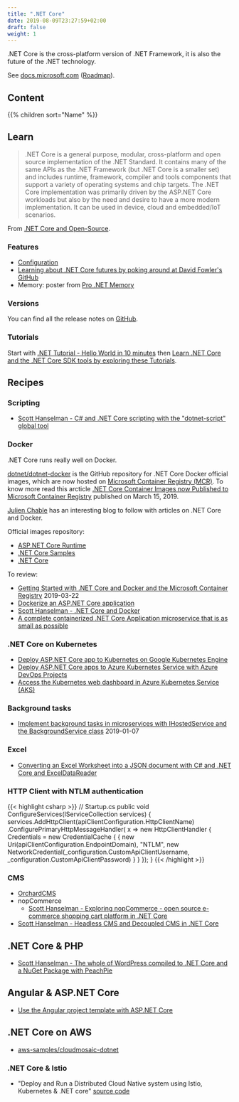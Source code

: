 ```yaml
---
title: ".NET Core"
date: 2019-08-09T23:27:59+02:00
draft: false
weight: 1
---
```


.NET Core is the cross-platform version of .NET Framework, it is also the future of the .NET technology.

See [docs.microsoft.com](https://docs.microsoft.com/en-us/dotnet/core/) ([Roadmap](https://github.com/dotnet/core/blob/master/roadmap.md#upcoming-ship-dates)).

## Content

{{% children sort="Name" %}}

## Learn

> .NET Core is a general purpose, modular, cross-platform and open source implementation of the .NET Standard. It contains many of the same APIs as the .NET Framework (but .NET Core is a smaller set) and includes runtime, framework, compiler and tools components that support a variety of operating systems and chip targets. The .NET Core implementation was primarily driven by the ASP.NET Core workloads but also by the need and desire to have a more modern implementation. It can be used in device, cloud and embedded/IoT scenarios.

From [.NET Core and Open-Source](https://docs.microsoft.com/en-us/dotnet/framework/get-started/net-core-and-open-source).

### Features

- [Configuration](https://docs.microsoft.com/en-us/aspnet/core/fundamentals/configuration)
- [Learning about .NET Core futures by poking around at David Fowler's GitHub](https://www.hanselman.com/blog/LearningAboutNETCoreFuturesByPokingAroundAtDavidFowlersGitHub.aspx)
- Memory: poster from [Pro .NET Memory](https://prodotnetmemory.com/)

### Versions

You can find all the release notes on [GitHub](https://github.com/dotnet/core/tree/master/release-notes).

### Tutorials

Start with [.NET Tutorial - Hello World in 10 minutes](https://dotnet.microsoft.com/learn/dotnet/hello-world-tutorial/intro) then [Learn .NET Core and the .NET Core SDK tools by exploring these Tutorials](https://docs.microsoft.com/en-us/dotnet/core/tutorials/).

## Recipes

### Scripting

- [Scott Hanselman - C# and .NET Core scripting with the "dotnet-script" global tool](https://www.hanselman.com/blog/CAndNETCoreScriptingWithTheDotnetscriptGlobalTool.aspx)

### Docker

.NET Core runs really well on Docker.

[dotnet/dotnet-docker](https://github.com/dotnet/dotnet-docker) is the GitHub repository for .NET Core Docker official images, which are now hosted on [Microsoft Container Registry (MCR)](https://azure.microsoft.com/en-us/services/container-registry/). To know more read this arcticle [.NET Core Container Images now Published to Microsoft Container Registry](https://devblogs.microsoft.com/dotnet/net-core-container-images-now-published-to-microsoft-container-registry/) published on March 15, 2019.

[Julien Chable](http://julien.chable.net/) has an interesting blog to follow with articles on .NET Core and Docker.

Official images repository:

- [ASP.NET Core Runtime](https://hub.docker.com/_/microsoft-dotnet-core-aspnet/)
- [.NET Core Samples](https://hub.docker.com/_/microsoft-dotnet-core-samples)
- [.NET Core](https://hub.docker.com/_/microsoft-dotnet-core)

To review:

- [Getting Started with .NET Core and Docker and the Microsoft Container Registry](https://www.hanselman.com/blog/GettingStartedWithNETCoreAndDockerAndTheMicrosoftContainerRegistry.aspx) 2019-03-22
- [Dockerize an ASP.NET Core application](https://docs.docker.com/engine/examples/dotnetcore/)
- [Scott Hanselman - .NET Core and Docker](https://www.hanselman.com/blog/NETCoreAndDocker.aspx)
- [A complete containerized .NET Core Application microservice that is as small as possible](https://www.hanselman.com/blog/ACompleteContainerizedNETCoreApplicationMicroserviceThatIsAsSmallAsPossible.aspx)

### .NET Core on Kubernetes

- [Deploy ASP.NET Core app to Kubernetes on Google Kubernetes Engine](https://codelabs.developers.google.com/codelabs/cloud-kubernetes-aspnetcore/#0)
- [Deploy ASP.NET Core apps to Azure Kubernetes Service with Azure DevOps Projects](https://docs.microsoft.com/en-us/azure/devops-project/azure-devops-project-aks)
- [Access the Kubernetes web dashboard in Azure Kubernetes Service (AKS)](https://docs.microsoft.com/en-gb/azure/aks/kubernetes-dashboard)

### Background tasks

- [Implement background tasks in microservices with IHostedService and the BackgroundService class](https://docs.microsoft.com/en-us/dotnet/standard/microservices-architecture/multi-container-microservice-net-applications/background-tasks-with-ihostedservice) 2019-01-07

### Excel

- [Converting an Excel Worksheet into a JSON document with C# and .NET Core and ExcelDataReader](https://www.hanselman.com/blog/ConvertingAnExcelWorksheetIntoAJSONDocumentWithCAndNETCoreAndExcelDataReader.aspx)

### HTTP Client with NTLM authentication

{{< highlight csharp >}}
// Startup.cs
public void ConfigureServices(IServiceCollection services)
{
    services.AddHttpClient(apiClientConfiguration.HttpClientName)
        .ConfigurePrimaryHttpMessageHandler(
            x => new HttpClientHandler
            {
                Credentials = new CredentialCache {
                {
                  new Uri(apiClientConfiguration.EndpointDomain), "NTLM", new NetworkCredential(_configuration.CustomApiClientUsername, _configuration.CustomApiClientPassword)
                }
            }
        });
}
{{< /highlight >}}

### CMS

- [OrchardCMS](https://github.com/OrchardCMS/OrchardCore)
- nopCommerce
  - [Scott Hanselman - Exploring nopCommerce - open source e-commerce shopping cart platform in .NET Core](https://www.hanselman.com/blog/ExploringNopCommerceOpenSourceEcommerceShoppingCartPlatformInNETCore.aspx)
- [Scott Hanselman - Headless CMS and Decoupled CMS in .NET Core](https://www.hanselman.com/blog/HeadlessCMSAndDecoupledCMSInNETCore.aspx)

## .NET Core & PHP

- [Scott Hanselman - The whole of WordPress compiled to .NET Core and a NuGet Package with PeachPie](https://www.hanselman.com/blog/TheWholeOfWordPressCompiledToNETCoreAndANuGetPackageWithPeachPie.aspx)

## Angular & ASP.NET Core

- [Use the Angular project template with ASP.NET Core](https://docs.microsoft.com/en-us/aspnet/core/client-side/spa/angular)

## .NET Core on AWS

- [aws-samples/cloudmosaic-dotnet](https://github.com/aws-samples/cloudmosaic-dotnet)

### .NET Core & Istio

- "Deploy and Run a Distributed Cloud Native system using Istio, Kubernetes & .NET core" [source code](https://github.com/sreenivasmrpivot/ProgNet2019K8sIstio)
